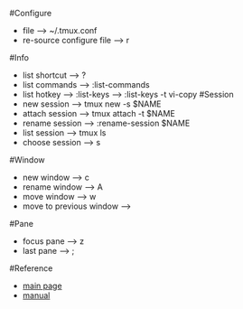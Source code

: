 #Configure
- file                          --> ~/.tmux.conf
- re-source configure file      --> <prefix>r

#Info
- list shortcut                 --> <prefix>?
- list commands                 --> :list-commands
- list hotkey                   --> :list-keys
                                --> :list-keys -t vi-copy
#Session
- new session                   --> tmux new -s $NAME
- attach session                --> tmux attach -t $NAME
- rename session                --> :rename-session $NAME
- list session                  --> tmux ls
- choose session                --> <prefix>s

#Window
- new window                    --> <prefix>c
- rename window                 --> <prefix>A
- move window                   --> <prefix>w
- move to previous window       --> <prefix><C-a>

#Pane
- focus pane                    --> <prefix>z
- last pane                     --> <prefix>;

#Reference
- [main page](http://tmux.github.io/)
- [manual](http://www.openbsd.org/cgi-bin/man.cgi/OpenBSD-current/man1/tmux.1?query=tmux&sec=1)
